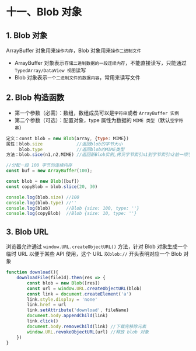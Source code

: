 # 十一、Blob 对象

## 1. Blob 对象

ArrayBuffer 对象用来`操作内存`，Blob 对象用来`操作二进制文件`

* ArrayBuffer 对象表示`存储二进制数据的一段连续内存`，不能直接读写，只能通过 `TypedArray/DataView 视图`读写
* Blob 对象表示`一个二进制文件的数据内容`，常用来读写文件

## 2. Blob 构造函数

* 第一个参数（必需）：数组，数组成员可以是`字符串`或者 `ArrayBuffer 实例`
* 第二个参数（可选）：配置对象，type 属性为数据的 `MIME 类型`（默认`空字符串`）

```javascript
定义：const blob = new Blob(array, {type: MIME})
属性：blob.size             //返回blob的字节大小
     blob.type             //返回blob的MIME类型
方法：blob.sice(n1,n2,MIME) //返回新Blob实例,拷贝字节索引n1到字节索引n2前一项字节
```

```javascript
//分配一段 100 字节的连续内存
const buf = new ArrayBuffer(100);

const blob = new Blob([buf])
const copyBlob = blob.slice(20, 30)

console.log(blob.size) //100
console.log(blob.type) //''
console.log(blob)      //Blob {size: 100, type: ''}
console.log(copyBlob)  //Blob {size: 10, type: ''}
```

## 3. Blob URL

浏览器允许通过 `window.URL.createObjectURL()` 方法，针对 Blob 对象生成一个临时 URL 以便于某些 API 使用，这个 URL 以`blob://` 开头表明对应一个 Blob 对象

```javascript
function download(){
    downloadFile(fileId).then(res => {
        const blob = new Blob([res])
        const url = window.URL.createObjectURL(blob)
        const link = document.createElement('a')
        link.style.display = 'none'
        link.href = url
        link.setAttribute('download', fileName)
        document.body.appendChild(link)
        link.click()
        document.body.removeChild(link) //下载完移除元素
        window.URL.revokeObjectURL(url) //释放 blob 对象
    })
}
```

